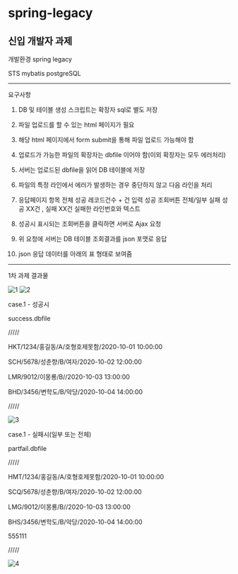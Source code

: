 # spring-legacy
신입 개발자 과제
-------------------------------------------------------------------------------
개발환경 
spring legacy

STS
mybatis
postgreSQL



-------------------------------------------------------------------------------
요구사항


1. DB 및 테이블 생성 스크립트는 확장자 sql로 별도 저장

2. 파일 업로드를 할 수 있는 html 페이지가 필요

3. 해당 html 페이지에서 form submit을 통해 파일 업로드 가능해야 함

4. 업로드가 가능한 파일의 확장자는 dbfile 이어야 함(이외 확장자는 모두 에러처리)

5. 서버는 업로드된 dbfile을 읽어 DB 테이블에 저장

6. 파일의 특정 라인에서 에러가 발생하는 경우 중단하지 않고 다음 라인을 처리

7. 응답페이지 항목
전체 성공
레코드건수 + 건 입력 성공
조회버튼
전체/일부 실패
성공 XX건 , 실패 XX건
실패한 라인번호와 텍스트 

8. 성공시 표시되는 조회버튼을 클릭하면 서버로 Ajax 요청

9. 위 요청에 서버는 DB 테이블 조회결과를 json 포맷로 응답

10. json 응답 데이터를 아래의 표 형태로 보여줌
-------------------------------------------------------------------------------

1차 과제 결과물 

![1](https://user-images.githubusercontent.com/115135514/209067944-e4fcc48b-9bb7-40c7-8379-7ce18008a6ea.PNG)
![2](https://user-images.githubusercontent.com/115135514/209067957-4ba74f4a-8842-4c43-a50c-aa489eaf6641.PNG)


case.1 - 성공시

success.dbfile

/////

HKT/1234/홍길동/A/호형호제못함/2020-10-01 10:00:00

SCH/5678/성춘향/B/여자/2020-10-02 12:00:00

LMR/9012/이몽룡/B//2020-10-03 13:00:00

BHD/3456/변학도/B/악당/2020-10-04 14:00:00

/////

![3](https://user-images.githubusercontent.com/115135514/209067969-ea2fc05b-9874-43b6-90f6-a05c9b82730e.PNG)

case.1 - 실패시(일부 또는 전체)

partfail.dbfile

/////

HMT/1234/홍길동/A/호형호제못함/2020-10-01 10:00:00

SCQ/5678/성춘향/B/여자/2020-10-02 12:00:00

LMG/9012/이몽룡/B//2020-10-03 13:00:00

BHS/3456/변학도/B/악당/2020-10-04 14:00:00

555111

/////



![4](https://user-images.githubusercontent.com/115135514/209068017-5885feba-2ce2-48a5-bdd9-8e4ede9f3b25.PNG)
